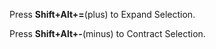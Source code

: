 ﻿Press **Shift+Alt+=**(plus) to Expand Selection.

Press **Shift+Alt+-**(minus) to Contract Selection.
